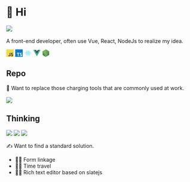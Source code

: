 # :thinking: Hi 

![](https://komarev.com/ghpvc/?username=jmingzi&color=ff69b4&label=PV+Since+2022-08-12)

A front-end developer, often use Vue, React, NodeJs to realize my idea.

<code><img height="20" alt="javascript" src="https://raw.githubusercontent.com/github/explore/80688e429a7d4ef2fca1e82350fe8e3517d3494d/topics/javascript/javascript.png"></code>
<code><img height="20" alt="typescript" src="https://raw.githubusercontent.com/github/explore/80688e429a7d4ef2fca1e82350fe8e3517d3494d/topics/typescript/typescript.png"></code>
<code><img height="20" alt="react" src="https://raw.githubusercontent.com/github/explore/80688e429a7d4ef2fca1e82350fe8e3517d3494d/topics/react/react.png"></code>
<code><img height="20" alt="vue" src="https://raw.githubusercontent.com/github/explore/5c058a388828bb5fde0bcafd4bc867b5bb3f26f3/topics/vue/vue.png"></code>
<code><img height="20" alt="nodejs" src="https://raw.githubusercontent.com/github/explore/80688e429a7d4ef2fca1e82350fe8e3517d3494d/topics/nodejs/nodejs.png"></code>

## Repo

:raised_eyebrow: Want to replace those charging tools that are commonly used at work.  

<a href="https://github.com/jmingzi/xprocess">
  <img align="center" src="https://github-readme-stats.vercel.app/api/pin/?username=jmingzi&repo=xprocess&show_owner=jmingzi&a=1" />
</a>

## Thinking

![](https://img.shields.io/badge/ideas-form_linkage-orange?style=flat-square&logo=AngelList&logoColor=orange)
![](https://img.shields.io/badge/ideas-time_travel-green?style=flat-square&logo=AngelList&logoColor=green)
![](https://img.shields.io/badge/doing-slate_editor-pink?style=flat-square&logo=AngelList&logoColor=green)

:writing_hand: Want to find a standard solution.

- :sassy_man: Form linkage
- :sassy_man: Time travel
- :sassy_man: Rich text editor based on slatejs

